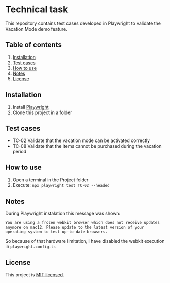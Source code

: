 # Technical task

This repository contains test cases developed in Playwright to validate the Vacation Mode demo feature.

## Table of contents

1.  [Installation](#installation)
2.  [Test cases](#test-cases)
3.  [How to use](#how-to-use)
4.  [Notes](#notes)
5.  [License](#license)

## Installation

1. Install [Playwright](https://playwright.dev/docs/intro)
2. Clone this project in a folder

## Test cases
- TC-02 Validate that the vacation mode can be activated correctly
- TC-08 Validate that the items cannot be purchased during the vacation period

## How to use

1. Open a terminal in the Project folder
2. Execute: ```npx playwright test TC-02 --headed```

## Notes

During Playwright instalation this message was shown:

```You are using a frozen webkit browser which does not receive updates anymore on mac12. Please update to the latest version of your operating system to test up-to-date browsers.```

So because of that hardware limitation, I have disabled the webkit execution in ```playwright.config.ts```

## License

This project is [MIT licensed](./LICENSE).

